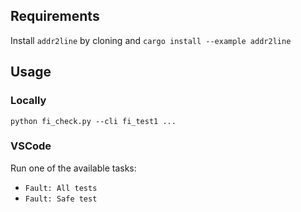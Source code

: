## Requirements

Install `addr2line` by cloning [](https://github.com/gimli-rs/addr2line) and `cargo install --example addr2line`

## Usage

### Locally

`python fi_check.py --cli fi_test1 ...`

### VSCode

Run one of the available tasks:

- `Fault: All tests`
- `Fault: Safe test`